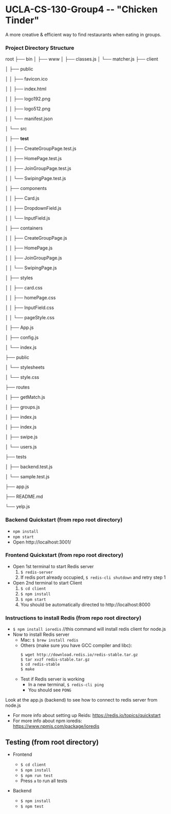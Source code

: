 # UCLA-CS-130-Group4 -- "Chicken Tinder"
A more creative & efficient way to find restaurants when eating in groups.
### Project Directory Structure
root
├── bin
│   ├── www
│   ├── classes.js
│   └── matcher.js
├── client

│   ├── public


│   │   ├── favicon.ico

│   │   ├── index.html

│   │   ├── logo192.png

│   │   ├── logo512.png

│   │   └── manifest.json

│   └── src

│       ├── __test__

│       │   ├── CreateGroupPage.test.js

│       │   ├── HomePage.test.js

│       │   ├── JoinGroupPage.test.js

│       │   └── SwipingPage.test.js

│       ├── components

│       │   ├── Card.js

│       │   ├── DropdownField.js

│       │   └── InputField.js

│       ├── containers

│       │   ├── CreateGroupPage.js

│       │   ├── HomePage.js

│       │   ├── JoinGroupPage.js

│       │   └── SwipingPage.js

│       ├── styles

│       │   ├── card.css

│       │   ├── homePage.css

│       │   ├── InputField.css

│       │   └── pageStyle.css

│       ├── App.js

│       ├── config.js

│       └── index.js

├── public

│   └── stylesheets

│       └── style.css

├── routes

│   ├── getMatch.js

│   ├── groups.js

│   ├── index.js

│   ├── index.js

│   ├── swipe.js

│   └── users.js

├── tests

│   ├── backend.test.js

│   └── sample.test.js

├── app.js

├── README.md

└── yelp.js


### Backend Quickstart (from repo root directory)
* `npm install`
* `npm start`
* Open http://localhost:3001/

### Frontend Quickstart (from repo root directory)
* Open 1st terminal to start Redis server
    1. `$ redis-server`
    2. If redis port already occupied, `$ redis-cli shutdown` and retry step 1
* Open 2nd terminal to start Client
    1. `$ cd client`
    2. `$ npm install`
    3. `$ npm start`
    4. You should be automatically directed to http://localhost:8000

### Instructions to install Redis (from repo root directory)
* `$ npm install ioredis`   //this command will install redis client for node.js
* Now to install Redis server
    * Mac: `$ brew install redis`
    * Others (make sure you have GCC compiler and libc):
        ```sh
        $ wget http://download.redis.io/redis-stable.tar.gz
        $ tar xvzf redis-stable.tar.gz
        $ cd redis-stable
        $ make
        ```
    * Test if Redis server is working
        * In a new terminal, `$ redis-cli ping`
        * You should see `PONG`
        
Look at the app.js (backend) to see how to connect to redis server from node.js
* For more info about setting up Reids:  https://redis.io/topics/quickstart
* For more info about npm ioredis: https://www.npmjs.com/package/ioredis


## Testing (from root directory)
* Frontend
    * `$ cd client`
    * `$ npm install`
    * `$ npm run test`
    * Press `a` to run all tests

* Backend
    * `$ npm install`
    * `$ npm test`



